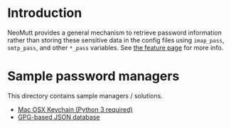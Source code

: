 # Introduction

NeoMutt provides a general mechanism to retrieve password information rather
than storing these sensitive data in the config files using `imap_pass`,
`smtp_pass`, and other `*_pass` variables.
See [the feature page](https://neomutt.org/feature/account-cmd) for more info.

# Sample password managers

This directory contains sample managers / solutions.

- [Mac OSX Keychain (Python 3 required)](macos-keychain)
- [GPG-based JSON database](gpg-json)
